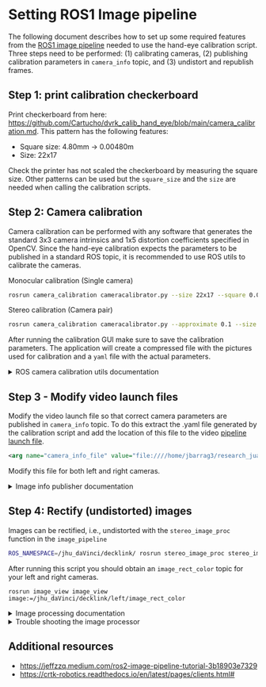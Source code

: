 # Setting ROS1 Image pipeline 

The following document describes how to set up some required features from the [ROS1 image pipeline][1] needed to use the hand-eye calibration script. Three steps need to be performed: (1) calibrating cameras, (2) publishing calibration parameters in `camera_info` topic, and (3) undistort and republish frames.

[1]: https://wiki.ros.org/image_pipeline

## Step 1: print calibration checkerboard

Print checkerboard from here: <https://github.com/Cartucho/dvrk_calib_hand_eye/blob/main/camera_calibration.md>.  This pattern has the following features:
* Square size: 4.80mm -> 0.00480m
* Size: 22x17

Check the printer has not scaled the checkerboard by measuring the square size. Other patterns can be used but the `square_size` and the `size` are needed when calling the calibration scripts.

## Step 2: Camera calibration 
Camera calibration can be performed with any software that generates the standard 3x3 camera intrinsics and 1x5 distortion coefficients specified in OpenCV. Since the hand-eye calibration expects the parameters to be published in a standard ROS topic, it is recommended to use ROS utils to calibrate the cameras.

Monocular calibration (Single camera)
```bash
rosrun camera_calibration cameracalibrator.py --size 22x17 --square 0.0048 image:=/jhu_daVinci/left/decklink/jhu_daVinci_left/image_raw camera:=/jhu_daVinci/left/decklink/jhu_daVinci_left/ --no-service-check
```

Stereo calibration (Camera pair)
```bash
rosrun camera_calibration cameracalibrator.py --approximate 0.1 --size 22x17 --square 0.0048 right:=/jhu_daVinci/right/decklink/jhu_daVinci_right/image_raw left:=/jhu_daVinci/left/decklink/jhu_daVinci_left/image_raw right_camera:=/my_stereo/right left_camera:=/my_stereo/left --no-service-check
```

After running the calibration GUI make sure to save the calibration parameters. The application will create a compressed file with the pictures used for calibration and a `yaml` file with the actual parameters. 

<details>
  <summary>ROS camera calibration utils documentation</summary>
  
* [Camera calibration in ros](https://wiki.ros.org/camera_calibration)
* [Monocular calibration](https://wiki.ros.org/camera_calibration/Tutorials/MonocularCalibration)
* [Stereo calibration](https://wiki.ros.org/camera_calibration/Tutorials/StereoCalibration)
</details>


## Step 3 - Modify video launch files 

Modify the video launch file so that correct camera parameters are published in `camera_info` topic. To do this extract the .yaml file generated by the calibration script and add the location of this file to the video [pipeline launch file](../video_launch_files/jhu_daVinci_video.launch).

```xml
<arg name="camera_info_file" value="file:////home/jbarrag3/research_juan/hand_eye_collect/data_ros_calib/stereo_calib1/right.yaml"/>
```

Modify this file for both left and right cameras.

<details>
  <summary> Image info publisher documentation</summary>

* [Image publisher](https://wiki.ros.org/image_publisher?distro=noetic)
* [Camera info](https://wiki.ros.org/image_pipeline/CameraInfo)
* [Publishing parameters with a script](https://gist.github.com/rossbar/ebb282c3b73c41c1404123de6cea4771)
</details>

## Step 4: Rectify (undistorted) images 

Images can be rectified, i.e., undistorted with the `stereo_image_proc` function in the `image_pipeline`

```bash
ROS_NAMESPACE=/jhu_daVinci/decklink/ rosrun stereo_image_proc stereo_image_proc
```

After running this script you should obtain an `image_rect_color` topic for your left and right cameras.

```
rosrun image_view image_view image:=/jhu_daVinci/decklink/left/image_rect_color
```

<details>
  <summary>Image processing documentation</summary>

* [Monocular image proc](https://wiki.ros.org/image_proc)
* [Stereo image proc](https://wiki.ros.org/stereo_image_proc)

</details>


<details>
  <summary> Trouble shooting the image processor </summary>

The ROS image processing package expects the topics in a very specific format to process the pair of stereo images. If you are using a different launch file than the one provided in this repo check that the topics have the right format

```bash
rostopic list | grep image_raw$
```

This command should result in 
```bash
/jhu_daVinci/decklink/left/image_raw
/jhu_daVinci/decklink/right/image_raw
```
</details>



## Additional resources

* <https://jeffzzq.medium.com/ros2-image-pipeline-tutorial-3b18903e7329>
* <https://crtk-robotics.readthedocs.io/en/latest/pages/clients.html#>


